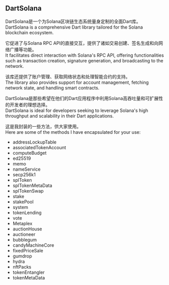 
## DartSolana

DartSolana是一个为Solana区块链生态系统量身定制的全面Dart库。  
DartSolana is a comprehensive Dart library tailored for the Solana blockchain ecosystem.

它促进了与Solana RPC API的直接交互，提供了诸如交易创建、签名生成和向网络广播等功能。  
It facilitates direct interaction with Solana's RPC API, offering functionalities such as transaction creation, signature generation, and broadcasting to the network.

该库还提供了账户管理、获取网络状态和处理智能合约的支持。  
The library also provides support for account management, fetching network state, and handling smart contracts.

DartSolana是那些希望在他们的Dart应用程序中利用Solana高吞吐量和可扩展性的开发者的理想选择。  
DartSolana is ideal for developers seeking to leverage Solana's high throughput and scalability in their Dart applications.

这是我封装的一些方法，供大家使用。  
Here are some of the methods I have encapsulated for your use:

- addressLockupTable
- associatedTokenAccount
- computeBudget
- ed25519
- memo 
- nameService
- secp256k1
- splToken  
- splTokenMetaData 
- splTokenSwap 
- stake
- stakePool  
- system 
- tokenLending 
- vote
- Metaplex
- auctionHouse
- auctioneer  
- bubblegum  
- candyMachineCore  
- fixedPriceSale  
- gumdrop   
- hydra
- nftPacks  
- tokenEntangler 
- tokenMetaData 
